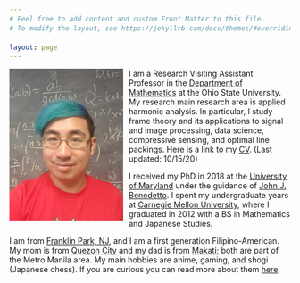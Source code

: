 ```yaml
---
# Feel free to add content and custom Front Matter to this file.
# To modify the layout, see https://jekyllrb.com/docs/themes/#overriding-theme-defaults

layout: page
---
```

<img src="mmagsino_pic.jpg"
     style="float: left; margin-right: 10px;" />

I am a Research Visiting Assistant Professor in the 
[Department of Mathematics](https://math.osu.edu/)
at the Ohio State University. My research main research area is
applied harmonic analysis. In particular, I study frame theory and its
applications to signal and image processing, data science, compressive sensing,
and optimal line packings.
Here is a link to my
[CV]({{site.url}}/mmagsino_cv.pdf). (Last updated: 10/15/20)

I received my PhD in 2018 at the 
[University of Maryland](https://www-math.umd.edu/)
under the guidance of 
[John J. Benedetto](https://www.math.umd.edu/~jjb/). I spent my undergraduate
years at 
[Carnegie Mellon University](https://www.cmu.edu/math/index.html), where I
graduated in 2012 with a BS in Mathematics and Japanese Studies.

I am from [Franklin Park, NJ](https://goo.gl/maps/7bDFknFXmubQG2js8), 
and I am a first generation 
Filipino-American.
My mom is from
[Quezon City](https://en.wikipedia.org/wiki/Quezon_City) and my dad is from
[Makati](https://en.wikipedia.org/wiki/Makati); both are part of the
Metro Manila area. My main hobbies are anime, gaming, and shogi (Japanese
chess). If you are curious you can read more about them
[here]({{site.url}}/misc/).
